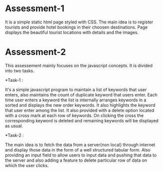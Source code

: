 # Assessment-1
It is a simple static html page styled with CSS. 
The main idea is to register tourists and provide hotel bookings in their choosen destinations.
Page displays the beautiful tourist locations with details and the images. 

# Assessment-2
This assessement mainly focuses on the javascript concepts. It is divided into two tasks.

*Task-1 :

  It's a simple javascript program to maintain a list of keywords that user enters, also 
maintains the count of duplicate keyword that users enter. Each time user enters a keyword 
the list is internally arranges keywords in a sorted and displays the new order keywords.
It also highlights the keyword that user enter among the list. It also provided with a 
delete option located with a cross mark at each row of keywords. On clicking the cross the
corresponding keyword is deleted and remaining keywords will be displayed as usual.

*Task-2 :

  The main idea is to fetch the data from a server(non local) through internet and display
those data in the form of a well structured tabular form. Also providing an input field to
allow users to input data and pushing that data to the server and also adding a 
feature to delete particular row of data on which the user clicks.

